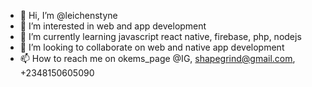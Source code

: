 - 👋 Hi, I’m @leichenstyne
- 👀 I’m interested in web and app development
- 🌱 I’m currently learning javascript react native, firebase, php, nodejs
- 💞️ I’m looking to collaborate on web and native app development
- 📫 How to reach me on okems_page @IG, shapegrind@gmail.com, +2348150605090

<!---
leichenstyne/leichenstyne is a ✨ special ✨ repository because its `README.md` (this file) appears on your GitHub profile.
You can click the Preview link to take a look at your changes.
--->

